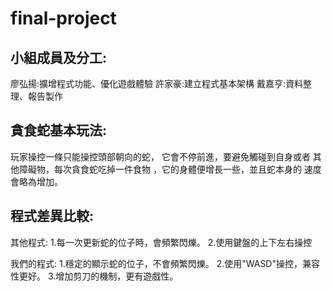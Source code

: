 # final-project

## 小組成員及分工:
廖弘揚:擴增程式功能、優化遊戲體驗
許家豪:建立程式基本架構
戴嘉亨:資料整理、報告製作


## 貪食蛇基本玩法:
  玩家操控一條只能操控頭部朝向的蛇，
它會不停前進，要避免觸碰到自身或者
其他障礙物，每次貪食蛇吃掉一件食物
，它的身體便增長一些，並且蛇本身的
速度會略為增加。


## 程式差異比較:

其他程式:
1.每一次更新蛇的位子時，會頻繁閃爍。
2.使用鍵盤的上下左右操控

我們的程式:
1.穩定的顯示蛇的位子，不會頻繁閃爍。
2.使用"WASD"操控，兼容性更好。
3.增加剪刀的機制，更有遊戲性。
